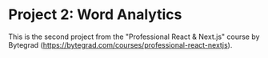 # Project 2: Word Analytics

This is the second project from the "Professional React & Next.js" course by Bytegrad (https://bytegrad.com/courses/professional-react-nextjs).
